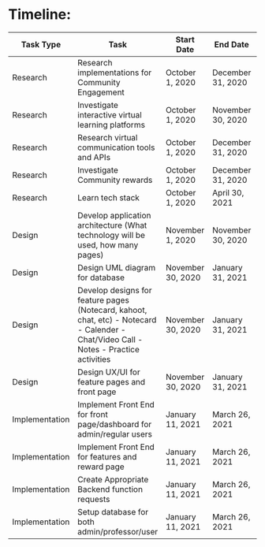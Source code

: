 # Timeline:
| Task Type      | Task                                                                                                                                                      | Start Date        | End Date          | Assigned To |
|----------------|-----------------------------------------------------------------------------------------------------------------------------------------------------------|-------------------|-------------------|-------------|
| Research       | Research implementations for Community Engagement                                                                                                         | October 1, 2020   | December 31, 2020 | All         |
| Research       | Investigate interactive virtual learning platforms                                                                                                        | October 1, 2020   | November 30, 2020 | All         |
| Research       | Research virtual communication tools and APIs                                                                                                             | October 1, 2020   | December 31, 2020 | All         |
| Research       | Investigate Community rewards                                                                                                                             | October 1, 2020   | December 31, 2020 | All         |
| Research       | Learn tech stack                                                                                                                                          | October 1, 2020   | April 30, 2021    | All         |
| Design         | Develop application architecture (What technology will be used, how many pages)                                                                           | November 1, 2020  | November 30, 2020 | All         |
| Design         | Design UML diagram for database                                                                                                                           | November 30, 2020 | January 31, 2021  | Backend     |
| Design         | Develop designs for feature pages (Notecard, kahoot, chat, etc)     - Notecard     - Calender     - Chat/Video Call     - Notes     - Practice activities | November 30, 2020 | January 31, 2021  | Frontend    |
| Design         | Design UX/UI for feature pages and front page                                                                                                             | November 30, 2020 | January 31, 2021  | Frontend    |
| Implementation | Implement Front End for front page/dashboard for admin/regular users                                                                                      | January 11, 2021  | March 26, 2021    | Frontend    |
| Implementation | Implement Front End for features and reward page                                                                                                          | January 11, 2021  | March 26, 2021    | Frontend    |
| Implementation | Create Appropriate Backend function requests                                                                                                              | January 11, 2021  | March 26, 2021    | Backend     |
| Implementation | Setup database for both admin/professor/user                                                                                                              | January 11, 2021  | March 26, 2021    | Backend     |
